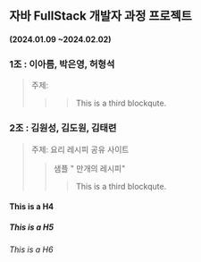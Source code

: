 ## 자바 FullStack 개발자 과정 프로젝트
####      (2024.01.09 ~2024.02.02)
### 1조 : 이아름, 박은영, 허형석
> 주제: 
>	> 
>	>	> This is a third blockqute.
> > > 
### 2조 : 김원성, 김도원,  김태련
> 주제: 요리 레시피 공유 사이트
>	> 샘플 " 만개의 레시피"
>	>	> This is a third blockqute.
#### This is a H4
##### This is a H5
###### This is a H6
